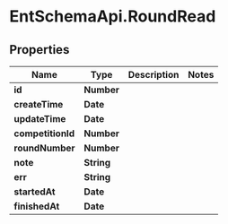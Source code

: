 # EntSchemaApi.RoundRead

## Properties
Name | Type | Description | Notes
------------ | ------------- | ------------- | -------------
**id** | **Number** |  | 
**createTime** | **Date** |  | 
**updateTime** | **Date** |  | 
**competitionId** | **Number** |  | 
**roundNumber** | **Number** |  | 
**note** | **String** |  | 
**err** | **String** |  | 
**startedAt** | **Date** |  | 
**finishedAt** | **Date** |  | 
